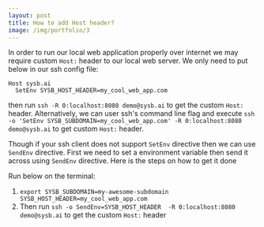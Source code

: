 ```yaml
---
layout: post
title: How to add Host header?
image: /img/portfolio/3
---
```


In order to run our local web application properly over internet we may require custom `Host:` header to our local web server. We only need to put below in our ssh config file:
```
Host sysb.ai
  SetEnv SYSB_HOST_HEADER=my_cool_web_app.com
```
then run `ssh -R 0:localhost:8080 demo@sysb.ai` to get the custom `Host:` header. Alternatively, we can user ssh's command line flag and execute `ssh -o 'SetEnv SYSB_SUBDOMAIN=my_cool_web_app.com' -R 0:localhost:8080 demo@sysb.ai` to get custom `Host:` header.

Though if your ssh client does not support `SetEnv` directive then we can use `SendEnv` directive. First we need to set a environment variable then send it across using `SendEnv` directive. Here is the steps on how to get it done

Run below on the terminal:
1. `export SYSB_SUBDOMAIN=my-awesome-subdomain SYSB_HOST_HEADER=my_cool_web_app.com`
1. Then run `ssh -o SendEnv=SYSB_HOST_HEADER  -R 0:localhost:8080 demo@sysb.ai` to get the custom `Host:` header